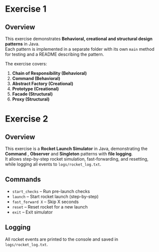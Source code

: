 # Exercise 1

## Overview
This exercise demonstrates **Behavioral, creational and structural design patterns** in Java.  
Each pattern is implemented in a separate folder with its own `main` method for testing and a README describing the pattern.

The exercise covers:

1. **Chain of Responsibility (Behavioral)**  
2. **Command (Behavioral)**  
3. **Abstract Factory (Creational)**  
4. **Prototype (Creational)**  
5. **Facade (Structural)**  
6. **Proxy (Structural)**

# Exercise 2

## Overview
This exercise is a **Rocket Launch Simulator** in Java, demonstrating the **Command** , **Observer** and **Singleton** patterns with **file logging**.  
It allows step-by-step rocket simulation, fast-forwarding, and resetting, while logging all events to `logs/rocket_log.txt`.

## Commands
- `start_checks` – Run pre-launch checks  
- `launch` – Start rocket launch (step-by-step)  
- `fast_forward X` – Skip X seconds  
- `reset` – Reset rocket for a new launch  
- `exit` – Exit simulator

## Logging
All rocket events are printed to the console and saved in `logs/rocket_log.txt`.

